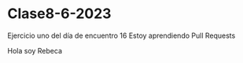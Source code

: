 # Clase8-6-2023
Ejercicio uno del día de encuentro 16
Estoy aprendiendo Pull Requests


Hola soy Rebeca